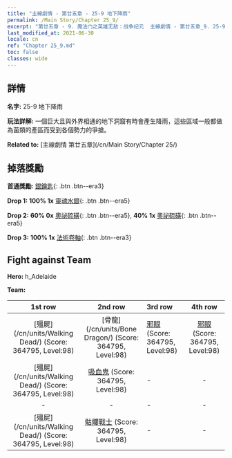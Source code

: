 ```yaml
---
title: "主線劇情 - 第廿五章 - 25-9 地下降雨"
permalink: /Main Story/Chapter 25_9/
excerpt: "第廿五章 - 9. 魔法门之英雄无敌：战争纪元  主線劇情 - 第廿五章_9. 25-9 地下降雨"
last_modified_at: 2021-06-30
locale: cn
ref: "Chapter 25_9.md"
toc: false
classes: wide
---
```


## 詳情

 **名字:** 25-9 地下降雨

 **玩法詳解:** 一個巨大且與外界相通的地下洞窟有時會產生降雨，這些區域一般都做為菌類的產區而受到各個勢力的爭搶。

 **Related to:** [主線劇情 第廿五章](/cn/Main Story/Chapter 25/)

## 掉落獎勵

 **首通獎勵:** [銀鑰匙](/cn/Items/con_693/){: .btn .btn--era3}

 **Drop 1:** **100% 1x** [靈魂水銀](/cn/Items/mat_84/){: .btn .btn--era5}

 **Drop 2:** **60% 0x** [奧祕硫磺](/cn/Items/mat_78/){: .btn .btn--era5}, **40% 1x** [奧祕硫磺](/cn/Items/mat_78/){: .btn .btn--era5}

 **Drop 3:** **100% 1x** [法術卷軸](/cn/Items/con_694/){: .btn .btn--era3}


## Fight against Team
 **Hero:** h_Adelaide

 **Team:**


  | 1st row | 2nd row | 3rd row | 4th row |
  |:----:|:----:|:----|:----:|
  | [殭屍](/cn/units/Walking Dead/) (Score: 364795, Level:98)  | [骨龍](/cn/units/Bone Dragon/) (Score: 364795, Level:98)  | [邪眼](/cn/units/Beholder/) (Score: 364795, Level:98)  | [邪眼](/cn/units/Beholder/) (Score: 364795, Level:98)  |
  | [殭屍](/cn/units/Walking Dead/) (Score: 364795, Level:98)  | [吸血鬼](/cn/units/Vampire/) (Score: 364795, Level:98)  | - | - |
  | - | - | - | - |
  | [殭屍](/cn/units/Walking Dead/) (Score: 364795, Level:98)  | [骷髏戰士](/cn/units/Skeleton/) (Score: 364795, Level:98)  | - | - |


